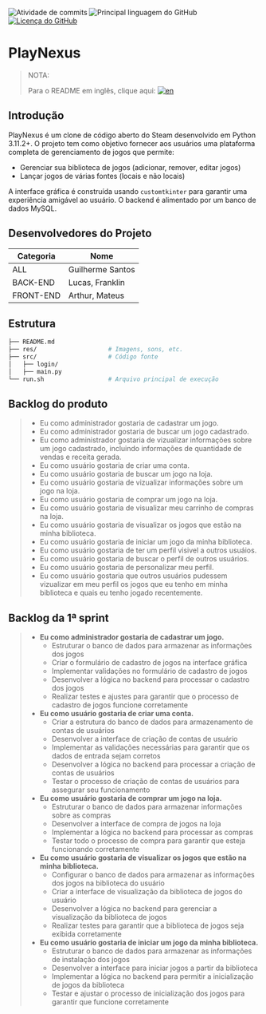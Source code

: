 ![Atividade de commits](https://img.shields.io/github/commit-activity/m/iyksh/PlayNexus)
![Principal linguagem do GitHub](https://img.shields.io/github/languages/top/iyksh/PlayNexus?logo=python&label=)
[![Licença do GitHub](https://img.shields.io/github/license/iyksh/PlayNexus)](https://github.com/iyksh/PlayNexus/LICENSE)

# PlayNexus

> NOTA:
>
> Para o README em inglês, clique aqui: [![en](https://img.shields.io/badge/lang-en-green.svg)](../README.md)

## Introdução

PlayNexus é um clone de código aberto do Steam desenvolvido em Python 3.11.2+. O projeto tem como objetivo fornecer aos usuários uma plataforma completa de gerenciamento de jogos que permite:

- Gerenciar sua biblioteca de jogos (adicionar, remover, editar jogos)
- Lançar jogos de várias fontes (locais e não locais)

A interface gráfica é construída usando `customtkinter` para garantir uma experiência amigável ao usuário. O backend é alimentado por um banco de dados MySQL.

## Desenvolvedores do Projeto

| Categoria | Nome             |
| --------- | ---------------- |
| ALL       | Guilherme Santos |
| BACK-END  | Lucas, Franklin  |
| FRONT-END | Arthur, Mateus   |

## Estrutura

```sh
├── README.md
├── res/                    # Imagens, sons, etc.
├── src/                    # Código fonte
│   ├── login/
│   ├── main.py
└── run.sh                  # Arquivo principal de execução
```

## Backlog do produto

> * Eu como administrador gostaria de cadastrar um jogo.
> * Eu como administrador gostaria de buscar um jogo cadastrado.
> * Eu como administrador gostaria de vizualizar informações sobre um jogo cadastrado, incluindo informações de quantidade de vendas e receita gerada.
> * Eu como usuário gostaria de criar uma conta.
> * Eu como usuário gostaria de buscar um jogo na loja.
> * Eu como usuário gostaria de vizualizar informações sobre um jogo na loja.
> * Eu como usuário gostaria de comprar um jogo na loja.
> * Eu como usuário gostaria de visualizar meu carrinho de compras na loja.
> * Eu como usuário gostaria de visualizar os jogos que estão na minha biblioteca.
> * Eu como usuário gostaria de iniciar um jogo da minha biblioteca.
> * Eu como usuário gostaria de ter um perfil visivel a outros usuáios.
> * Eu como usuário gostaria de buscar o perfil de outros usuários.
> * Eu como usuário gostaria de personalizar meu perfil.
> * Eu como usuário gostaria que outros usuários pudessem vizualizar em meu perfil os jogos que eu tenho em minha biblioteca e quais eu tenho jogado recentemente.

## Backlog da 1ª sprint

> * **Eu como administrador gostaria de cadastrar um jogo.**
>   * Estruturar o banco de dados para armazenar as informações dos jogos
>   * Criar o formulário de cadastro de jogos na interface gráfica
>   * Implementar validações no formulário de cadastro de jogos
>   * Desenvolver a lógica no backend para processar o cadastro dos jogos
>   * Realizar testes e ajustes para garantir que o processo de cadastro de jogos funcione corretamente
> * **Eu como usuário gostaria de criar uma conta.**
>   * Criar a estrutura do banco de dados para armazenamento de contas de usuários
>   * Desenvolver a interface de criação de contas de usuário
>   * Implementar as validações necessárias para garantir que os dados de entrada sejam corretos
>   * Desenvolver a lógica no backend para processar a criação de contas de usuários
>   * Testar o processo de criação de contas de usuários para assegurar seu funcionamento
> * **Eu como usuário gostaria de comprar um jogo na loja.**
>   * Estruturar o banco de dados para armazenar informações sobre as compras
>   * Desenvolver a interface de compra de jogos na loja
>   * Implementar a lógica no backend para processar as compras
>   * Testar todo o processo de compra para garantir que esteja funcionando corretamente
> * **Eu como usuário gostaria de visualizar os jogos que estão na minha biblioteca.**
>   * Configurar o banco de dados para armazenar as informações dos jogos na biblioteca do usuário
>   * Criar a interface de visualização da biblioteca de jogos do usuário
>   * Desenvolver a lógica no backend para gerenciar a visualização da biblioteca de jogos
>   * Realizar testes para garantir que a biblioteca de jogos seja exibida corretamente
> * **Eu como usuário gostaria de iniciar um jogo da minha biblioteca.**
>   * Estruturar o banco de dados para armazenar as informações de instalação dos jogos
>   * Desenvolver a interface para iniciar jogos a partir da biblioteca
>   * Implementar a lógica no backend para permitir a inicialização de jogos da biblioteca
>   * Testar e ajustar o processo de inicialização dos jogos para garantir que funcione corretamente
